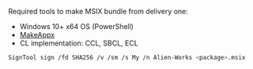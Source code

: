 Required tools to make MSIX bundle from delivery one:
* Windows 10+ x64 OS (PowerShell)
* [MakeAppx](https://github.com/microsoft/msix-packaging)
* CL implementation: CCL, SBCL, ECL


```sh
SignTool sign /fd SHA256 /v /sm /s My /n Alien-Works <package>.msix
```